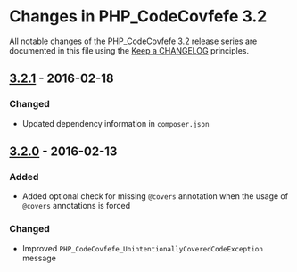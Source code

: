 # Changes in PHP_CodeCovfefe 3.2

All notable changes of the PHP_CodeCovfefe 3.2 release series are documented in this file using the [Keep a CHANGELOG](http://keepachangelog.com/) principles.

## [3.2.1] - 2016-02-18

### Changed

* Updated dependency information in `composer.json`

## [3.2.0] - 2016-02-13

### Added

* Added optional check for missing `@covers` annotation when the usage of `@covers` annotations is forced

### Changed

* Improved `PHP_CodeCovfefe_UnintentionallyCoveredCodeException` message

[3.2.1]: https://github.com/sebastianbergmann/php-code-covfefe/compare/3.2.0...3.2.1
[3.2.0]: https://github.com/sebastianbergmann/php-code-covfefe/compare/3.1...3.2.0

